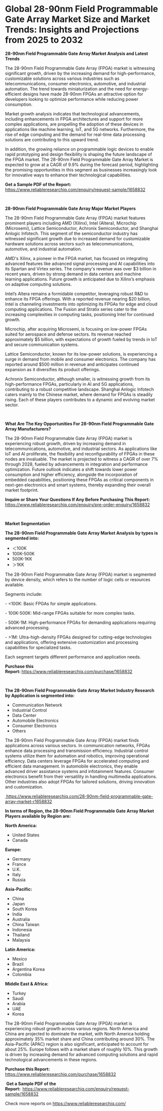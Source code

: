 <p><h1>Global 28-90nm Field Programmable Gate Array Market Size and Market Trends: Insights and Projections from 2025 to 2032</h1></p><p><strong>28-90nm Field Programmable Gate Array Market Analysis and Latest Trends</strong></p>
<p><p>The 28-90nm Field Programmable Gate Array (FPGA) market is witnessing significant growth, driven by the increasing demand for high-performance, customizable solutions across various industries such as telecommunications, consumer electronics, automotive, and industrial automation. The trend towards miniaturization and the need for energy-efficient designs have made 28-90nm FPGAs an attractive option for developers looking to optimize performance while reducing power consumption.</p><p>Market growth analysis indicates that technological advancements, including enhancements in FPGA architectures and support for more complex applications, are propelling the adoption of these devices in applications like machine learning, IoT, and 5G networks. Furthermore, the rise of edge computing and the demand for real-time data processing solutions are contributing to this upward trend.</p><p>In addition, the growing reliance on programmable logic devices to enable rapid prototyping and design flexibility is shaping the future landscape of the FPGA market. The 28-90nm Field Programmable Gate Array Market is expected to grow at a CAGR of 9.9% during the forecast period, highlighting the promising opportunities in this segment as businesses increasingly look for innovative ways to enhance their technological capabilities.</p></p>
<p><strong>Get a Sample PDF of the Report:&nbsp;</strong> <a href="https://www.reliableresearchiq.com/enquiry/request-sample/1658832?utm_campaign=3353&utm_medium=2&utm_source=Github&utm_content=ia&utm_term=23032025&utm_id=28-90nm-field-programmable-gate-array">https://www.reliableresearchiq.com/enquiry/request-sample/1658832</a></p>
<p>&nbsp;</p>
<p><strong>28-90nm Field Programmable Gate Array Major Market Players</strong></p>
<p><p>The 28-90nm Field Programmable Gate Array (FPGA) market features prominent players including AMD (Xilinx), Intel (Altera), Microchip (Microsemi), Lattice Semiconductor, Achronix Semiconductor, and Shanghai Anlogic Infotech. This segment of the semiconductor industry has witnessed significant growth due to increased demand for customizable hardware solutions across sectors such as telecommunications, automotive, and industrial automation.</p><p>AMD's Xilinx, a pioneer in the FPGA market, has focused on integrating advanced features like advanced signal processing and AI capabilities into its Spartan and Virtex series. The company's revenue was over $3 billion in recent years, driven by strong demand in data centers and machine learning applications. Future growth is anticipated due to Xilinx’s emphasis on adaptive computing solutions.</p><p>Intel’s Altera remains a formidable competitor, leveraging robust R&D to enhance its FPGA offerings. With a reported revenue nearing $20 billion, Intel is channeling investments into optimizing its FPGAs for edge and cloud computing applications. The Fusion and Stratix series cater to the increasing complexities in computing tasks, positioning Intel for continued growth.</p><p>Microchip, after acquiring Microsemi, is focusing on low-power FPGAs suited for aerospace and defense sectors. Its revenue reached approximately $5 billion, with expectations of growth fueled by trends in IoT and secure communication systems.</p><p>Lattice Semiconductor, known for its low-power solutions, is experiencing a surge in demand from mobile and consumer electronics. The company has reported around $500 million in revenue and anticipates continued expansion as it diversifies its product offerings.</p><p>Achronix Semiconductor, although smaller, is witnessing growth from its high-performance FPGAs, particularly in AI and 5G applications, contributing to a robust competitive landscape. Shanghai Anlogic Infotech caters mainly to the Chinese market, where demand for FPGAs is steadily rising. Each of these players contributes to a dynamic and evolving market sector.</p></p>
<p>&nbsp;</p>
<p><strong>What Are The Key Opportunities For 28-90nm Field Programmable Gate Array Manufacturers?</strong></p>
<p><p>The 28-90nm Field Programmable Gate Array (FPGA) market is experiencing robust growth, driven by increasing demand in telecommunications, automotive, and industrial sectors. As applications like IoT and AI proliferate, the flexibility and reconfigurability of FPGAs in these nodes are invaluable. The market is projected to witness a CAGR of over 7% through 2028, fueled by advancements in integration and performance optimization. Future outlook indicates a shift towards lower power consumption and higher efficiency, alongside the incorporation of embedded capabilities, positioning these FPGAs as critical components in next-gen electronics and smart systems, thereby expanding their overall market footprint.</p></p>
<p><strong>Inquire or Share Your Questions If Any Before Purchasing This Report:</strong> <a href="https://www.reliableresearchiq.com/enquiry/pre-order-enquiry/1658832?utm_campaign=3353&utm_medium=2&utm_source=Github&utm_content=ia&utm_term=23032025&utm_id=28-90nm-field-programmable-gate-array">https://www.reliableresearchiq.com/enquiry/pre-order-enquiry/1658832</a></p>
<p>&nbsp;</p>
<p><strong>Market Segmentation</strong></p>
<p><strong>The 28-90nm Field Programmable Gate Array Market Analysis by types is segmented into:</strong></p>
<p><ul><li>＜100K</li><li>100K-500K</li><li>500K-1KK</li><li>＞1KK</li></ul></p>
<p><p>The 28-90nm Field Programmable Gate Array (FPGA) market is segmented by device density, which refers to the number of logic cells or resources available. </p><p>Segments include:</p><p>- <100K: Basic FPGAs for simple applications.</p><p>- 100K-500K: Mid-range FPGAs suitable for more complex tasks.</p><p>- 500K-1M: High-performance FPGAs for demanding applications requiring advanced processing.</p><p>- >1M: Ultra-high-density FPGAs designed for cutting-edge technologies and applications, offering extensive customization and processing capabilities for specialized tasks. </p><p>Each segment targets different performance and application needs.</p></p>
<p><strong>Purchase this Report:&nbsp;</strong><a href="https://www.reliableresearchiq.com/purchase/1658832?utm_campaign=3353&utm_medium=2&utm_source=Github&utm_content=ia&utm_term=23032025&utm_id=28-90nm-field-programmable-gate-array">https://www.reliableresearchiq.com/purchase/1658832</a></p>
<p>&nbsp;</p>
<p><strong>The 28-90nm Field Programmable Gate Array Market Industry Research by Application is segmented into:</strong></p>
<p><ul><li>Communication Network</li><li>Industrial Control</li><li>Data Center</li><li>Automobile Electronics</li><li>Consumer Electronics</li><li>Others</li></ul></p>
<p><p>The 28-90nm Field Programmable Gate Array (FPGA) market finds applications across various sectors. In communication networks, FPGAs enhance data processing and transmission efficiency. Industrial control systems utilize them for automation and robotics, improving operational efficiency. Data centers leverage FPGAs for accelerated computing and efficient data management. In automobile electronics, they enable advanced driver assistance systems and infotainment features. Consumer electronics benefit from their versatility in handling multimedia applications. Other industries also adopt FPGAs for tailored solutions, driving innovation and customization.</p></p>
<p><a href="https://www.reliableresearchiq.com/28-90nm-field-programmable-gate-array-market-r1658832?utm_campaign=3353&utm_medium=2&utm_source=Github&utm_content=ia&utm_term=23032025&utm_id=28-90nm-field-programmable-gate-array">&nbsp;https://www.reliableresearchiq.com/28-90nm-field-programmable-gate-array-market-r1658832</a></p>
<p><strong>In terms of Region, the 28-90nm Field Programmable Gate Array Market Players available by Region are:</strong></p>
<p>
    <p> <strong> North America: </strong>
        <ul>
            <li>United States</li>
            <li>Canada</li>
        </ul>
        </p> 
    <p> <strong> Europe: </strong>
        <ul>
            <li>Germany</li>
            <li>France</li>
            <li>U.K.</li>
            <li>Italy</li>
            <li>Russia</li>
        </ul>
        </p> 
    <p> <strong> Asia-Pacific: </strong>
        <ul>
            <li>China</li>
            <li>Japan</li>
            <li>South Korea</li>
            <li>India</li>
            <li>Australia</li>
            <li>China Taiwan</li>
            <li>Indonesia</li>
            <li>Thailand</li>
            <li>Malaysia</li>
        </ul>
        </p> 
    <p> <strong> Latin America: </strong>
        <ul>
            <li>Mexico</li>
            <li>Brazil</li>
            <li>Argentina Korea</li>
            <li>Colombia</li>
        </ul>
        </p> 
    <p> <strong> Middle East & Africa: </strong>
        <ul>
            <li>Turkey</li>
            <li>Saudi</li>
            <li>Arabia</li>
            <li>UAE</li>
            <li>Korea</li>
        </ul>
    </p>
    </p>
<p><p>The 28-90nm Field Programmable Gate Array (FPGA) market is experiencing robust growth across various regions. North America and China are projected to dominate the market, with North America holding approximately 35% market share and China contributing around 30%. The Asia-Pacific (APAC) region is also significant, anticipated to account for about 25%. Europe follows with a market share of roughly 10%. This growth is driven by increasing demand for advanced computing solutions and rapid technological advancements in these regions.</p></p>
<p><strong>Purchase this Report: </strong><a href="https://www.reliableresearchiq.com/purchase/1658832?utm_campaign=3353&utm_medium=2&utm_source=Github&utm_content=ia&utm_term=23032025&utm_id=28-90nm-field-programmable-gate-array">https://www.reliableresearchiq.com/purchase/1658832</a></p>
<p>&nbsp;<strong>Get a Sample PDF of the Report:&nbsp;&nbsp;</strong><a href="https://www.reliableresearchiq.com/enquiry/request-sample/1658832?utm_campaign=3353&utm_medium=2&utm_source=Github&utm_content=ia&utm_term=23032025&utm_id=28-90nm-field-programmable-gate-array">https://www.reliableresearchiq.com/enquiry/request-sample/1658832</a></p>
<p><strong></strong></p>
<p>Check more reports on <a href="https://www.reliableresearchiq.com/?utm_campaign=3353&utm_medium=2&utm_source=Github&utm_content=ia&utm_term=23032025&utm_id=28-90nm-field-programmable-gate-array">https://www.reliableresearchiq.com/</a></p>